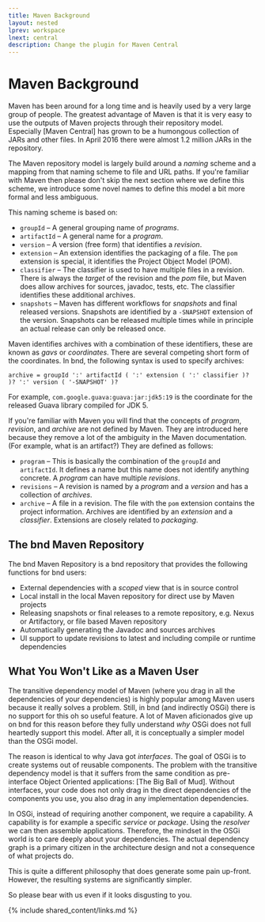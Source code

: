 ```yaml
---
title: Maven Background
layout: nested
lprev: workspace
lnext: central
description: Change the plugin for Maven Central
---
```

# Maven Background

Maven has been around for a long time and is heavily used by a very large group of people. The greatest advantage of Maven is that it is very easy to use the outputs of Maven projects through their repository model. Especially [Maven Central] has grown to be a humongous collection of JARs and other files. In April 2016 there were almost 1.2 million JARs in the repository.

The Maven repository model is largely build around a _naming_ scheme and a mapping from that naming scheme to file and URL paths. If you're familiar with Maven then please don't skip the next section where we define this scheme, we introduce some novel names to define this model a bit more formal and less ambiguous.

This naming scheme is based on:

* `groupId` – A general grouping name of _programs_.
* `artifactId` – A general name for a _program_.
* `version` – A version (free form) that identifies a _revision_.
* `extension` – An extension identifies the packaging of a file. The `pom` extension is special, it identifies the Project Object Model (POM).
* `classifier` – The classifier is used to have multiple files in a revision. There is always the _target_ of the revision and the _pom_ file, but Maven does allow archives for sources, javadoc, tests, etc. The classifier identifies these additional archives.
* `snapshots` – Maven has different workflows for _snapshots_ and final released versions. Snapshots are identified by a `-SNAPSHOT` extension of the version. Snapshots can be released multiple times while in principle an actual release can only be released once.

Maven identifies archives with a combination of these identifiers, these are known as _gavs_ or _coordinates_. There are several competing short form of the coordinates. In bnd, the following syntax is used to specify archives:

	archive = groupId ':' artifactId ( ':' extension ( ':' classifier )? )? ':' version ( '-SNAPSHOT' )?

For example, `com.google.guava:guava:jar:jdk5:19` is the coordinate for the released Guava library compiled for JDK 5.

If you're familiar with Maven you will find that the concepts of _program_, _revision_, and _archive_ are not defined by Maven. They are introduced here because they remove a lot of the ambiguity in the Maven documentation. (For example, what is an artifact?) They are defined as follows:

* `program` – This is basically the combination of the `groupId` and `artifactId`. It defines a name but this name does not identify anything concrete. A _program_ can have multiple _revisions_.
* `revisions` – A revision is named by a _program_ and a _version_ and has a collection of _archives_.
* `archive` – A file in a revision. The file with the `pom` extension contains the project information. Archives are identified by an _extension_ and a _classifier_. Extensions are closely related to _packaging_.

## The bnd Maven Repository

The bnd Maven Repository is a bnd repository that provides the following functions for bnd users:

* External dependencies with a _scoped_ view that is in source control
* Local install in the local Maven repository for direct use by Maven projects
* Releasing snapshots or final releases to a remote repository, e.g. Nexus or Artifactory, or file based Maven repository
* Automatically generating the Javadoc and sources archives
* UI support to update revisions to latest and including compile or runtime dependencies

## What You Won't Like as a Maven User

The transitive dependency model of Maven (where you drag in all the dependencies of your dependencies) is highly popular among Maven users because it really solves a problem. Still, in bnd (and indirectly OSGi) there is no support for this oh so useful feature. A lot of Maven aficionados give up on bnd for this reason before they fully understand _why_ OSGi does not full heartedly support this model. After all, it is conceptually a simpler model than the OSGi model.

The reason is identical to why Java got _interfaces_. The goal of OSGi is to create systems out of reusable components. The problem with the transitive dependency model is that it suffers from the same condition as pre-interface Object Oriented applications: [The Big Ball of Mud]. Without interfaces, your code does not only drag in the direct dependencies of the components you use, you also drag in any implementation dependencies.

In OSGi, instead of requiring another component, we require a capability. A capability is for example a specific _service_ or _package_. Using  the _resolver_ we can then assemble applications. Therefore, the mindset in the OSGi world is to care deeply about your dependencies. The actual dependency graph is a primary citizen in the architecture design and not a consequence of what projects do.

This is quite a different philosophy that does generate some pain up-front. However, the resulting systems are significantly simpler.  

So please bear with us even if it looks disgusting to you.


{% include shared_content/links.md %}
